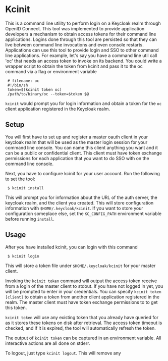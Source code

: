 Kcinit
======

This is a command line utility to perform login on a Keycloak realm through OpenID Connect.  This tool was implemented
to provide application developers a mechanism to obtain access tokens for their command line applications.  Logins
done through this tool are persisted so that they can live between command line invocations and even console restarts.
Applications can use this tool to provide login and SSO to other command line applications.
For example, let's say you have a command line util call 'oc' that needs an access token to invoke on its backend.  You could write a wrapper script
to obtain the token from kcinit and pass it to the oc command via a flag or environment variable

     # filename: oc
     #!/bin/sh
     token=$(kcinit token oc)
     /path/to/binary/oc --token=$token $@

`kcinit` would prompt you for login information and obtain a token for the `oc` client application registered in the Keycloak realm.

Setup
-----

You will first have to set up and register a master oauth client in your keycloak realm that will be used as the master login
session for your command line console.  You can name this client anything you want and it can be a public or confidential client.
This client must have token exchange permissions for each application that you want to do SSO with on the command line console.


Next, you have to configure kcinit for your user account. Run the following to set the tool:
    
     $ kcinit install
     
This will prompt you for information about the URL of the auth server, the keycloak realm, and the client you created.
This will store configuration information with `$HOME/.keycloak/kcinit`.  If you want to store your configuration someplace else,
set the `KC_CONFIG_PATH` environment variable before running `install`.

Usage
-----

After you have installed kcinit, you can login with this command
     
     $ kcinit login

This will store a token file under `$HOME/.keycloak/kcinit` for your master client.

Invoking the `kcinit token` command will output the access token receive from a login of the master client to stdout.  If you have not
logged in yet, you will be prompted to enter in your credentials.  You can specify `kcinit token [client]` to obtain a token from
another client application registered in the realm.  The master client must have token exchange permissions to to get this token.

`kcinit token` will use any existing token that you already have queried for as it stores these tokens on disk after retrieval.
The access token timeout is checked, and if it is expired, the tool will automatically refresh the token.

The output of `kcinit token` can be captured in an environment variable.  All interactive actions are all done on stderr.

To logout, just type `kcinit logout`.  This will remove any 
     
